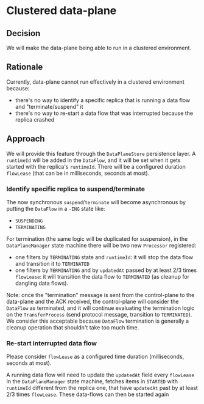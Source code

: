 # Clustered data-plane

## Decision

We will make the data-plane being able to run in a clustered environment.

## Rationale

Currently, data-plane cannot run effectively in a clustered environment because:
- there's no way to identify a specific replica that is running a data flow and "terminate/suspend" it
- there's no way to re-start a data flow that was interrupted because the replica crashed

## Approach

We will provide this feature through the `DataPlaneStore` persistence layer.
A `runtimeId` will be added in the `DataFlow`, and it will be set when it gets started with the replica's `runtimeId`.
There will be a configured duration `flowLease` (that can be in milliseconds, seconds at most).

### Identify specific replica to suspend/terminate

The now synchronous `suspend`/`terminate` will become asynchronous by putting the `DataFlow` in a `-ING` state like:
- `SUSPENDING`
- `TERMINATING`

For termination (the same logic will be duplicated for suspension), in the `DataPlaneManager` state machine there will be
two new `Processor` registered:
- one filters by `TERMINATING` state and `runtimeId`: it will stop the data flow and transition it to `TERMINATED`
- one filters by `TERMINATING` and by `updatedAt` passed by at least 2/3 times `flowLease`: it will transition the data flow to 
  `TERMINATED` (as cleanup for dangling data flows).

Note: once the "termination" message is sent from the control-plane to the data-plane and the ACK received, the control-plane
will consider the `DataFlow` as terminated, and it will continue evaluating the termination logic on the `TransferProcess` 
(send protocol message, transition to `TERMINATED`).
We consider this acceptable because `DataFlow` termination is generally a cleanup operation that shouldn't take too much time.

### Re-start interrupted data flow

Please consider `flowLease` as a configured time duration (milliseconds, seconds at most).

A running data flow will need to update the `updatedAt` field every `flowLease`
In the `DataPlaneManager` state machine, fetches items in `STARTED` with `runtimeId` different from the replica one, 
that have `updatedAt` past by at least 2/3 times `flowLease`.
These data-flows can then be started again

